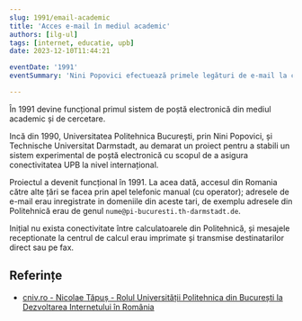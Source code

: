 ```yaml
---
slug: 1991/email-academic
title: 'Acces e-mail în mediul academic'
authors: [ilg-ul]
tags: [internet, educatie, upb]
date: 2023-12-10T11:44:21

eventDate: '1991'
eventSummary: 'Nini Popovici efectuează primele legături de e-mail la centrul de calcul din UPB'

---
```


În 1991 devine funcțional primul sistem de poștă electronică din mediul academic
și de cercetare.

<!-- truncate -->

Incă din 1990, Universitatea Politehnica București, prin Nini Popovici,
și Technische Universitat Darmstadt, au demarat un proiect pentru a stabili un
sistem experimental de poștă electronică
cu scopul de a asigura conectivitatea UPB la nivel internațional.

Proiectul a devenit funcțional în 1991. La acea dată,
accesul din Romania către alte țări se facea prin apel telefonic manual
(cu operator); adresele de e-mail erau
inregistrate in domeniile din aceste tari, de exemplu
adresele din Politehnică erau de genul `nume@pi-bucuresti.th-darmstadt.de`.

Inițial nu exista conectivitate între calculatoarele din Politehnică,
și mesajele receptionate la centrul de calcul erau imprimate și transmise
destinatarilor direct sau pe fax.

## Referințe

- [cniv.ro - Nicolae Tăpuș - Rolul Universității Politehnica din București la Dezvoltarea Internetului în România](https://cniv.ro/documents/26/CNIV_Volum_Aniversar_2023_-_Versiune_Online_DPxioQg.pdf)
